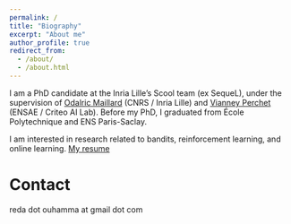 ```yaml
---
permalink: /
title: "Biography"
excerpt: "About me"
author_profile: true
redirect_from: 
  - /about/
  - /about.html
---
```


I am a PhD candidate at the Inria Lille’s Scool team (ex SequeL), under the supervision of [Odalric Maillard](http://odalricambrymmaillard.neowordpress.fr/) (CNRS / Inria Lille) and [Vianney Perchet](https://vianney.ai/) (ENSAE / Criteo AI Lab). Before my PhD, I graduated from École Polytechnique and ENS Paris-Saclay.

I am interested in research related to bandits, reinforcement learning, and online learning. [My resume](redaouhamma.github.io/files/Reda_resume.pdf)

Contact
======
reda dot ouhamma at gmail dot com
